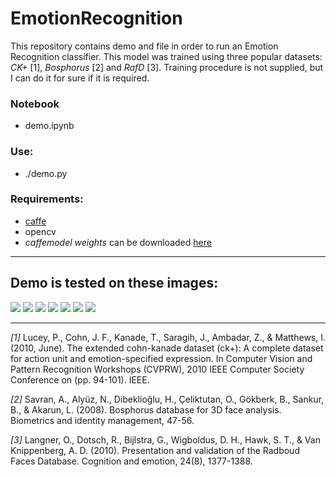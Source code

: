# EmotionRecognition

This repository contains demo and file in order to run an Emotion Recognition classifier. This model was trained using three popular datasets: *CK+* [1], *Bosphorus* [2] and *RafD* [3]. Training procedure is not supplied, but I can do it for sure if it is required. 

### Notebook
 - demo.ipynb

### Use: 
 - ./demo.py

### Requirements:
 - [caffe](https://github.com/BVLC/caffe)
 - opencv
 - *caffemodel weights* can be downloaded [here](https://drive.google.com/open?id=0B5SM4aR218blbnhCdDQ3ajYydFE)

---
## Demo is tested on these images:

![](/imgs/1.png)
![](/imgs/2.png)
![](/imgs/3.png)
![](/imgs/4.png)
![](/imgs/5.png)
![](/imgs/5.jpg)
![](/imgs/6.png)


---
*[1]* Lucey, P., Cohn, J. F., Kanade, T., Saragih, J., Ambadar, Z., & Matthews, I. (2010, June). The extended cohn-kanade dataset (ck+): A complete dataset for action unit and emotion-specified expression. In Computer Vision and Pattern Recognition Workshops (CVPRW), 2010 IEEE Computer Society Conference on (pp. 94-101). IEEE.

*[2]* Savran, A., Alyüz, N., Dibeklioğlu, H., Çeliktutan, O., Gökberk, B., Sankur, B., & Akarun, L. (2008). Bosphorus database for 3D face analysis. Biometrics and identity management, 47-56.

*[3]* Langner, O., Dotsch, R., Bijlstra, G., Wigboldus, D. H., Hawk, S. T., & Van Knippenberg, A. D. (2010). Presentation and validation of the Radboud Faces Database. Cognition and emotion, 24(8), 1377-1388.
